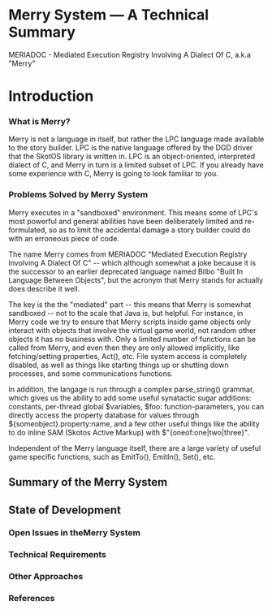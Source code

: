 # Merry System — A Technical Summary

MERIADOC - Mediated Execution Registry Involving A Dialect Of C, a.k.a "Merry"

# Introduction

### What is Merry?

Merry is not a language in itself, but rather the LPC language made available to the story builder. LPC is the native language offered by the DGD driver that the SkotOS library is written in. LPC is an object-oriented, interpreted dialect of C, and Merry in turn is a limited subset of LPC. If you already have some experience with C, Merry is going to look familiar to you.

### Problems Solved by Merry System

Merry executes in a "sandboxed" environment. This means some of LPC's most powerful and general abilities have been deliberately limited and re-formulated, so as to limit the accidental damage a story builder could do with an erroneous piece of code.

The name Merry comes from MERIADOC "Mediated Execution Registry Involving A Dialect Of C" -- which although somewhat a joke because it is the successor to an earlier deprecated language named Bilbo "Built In Language Between Objects", but the acronym that Merry stands for actually does describe it well.

The key is the the "mediated" part -- this means that Merry is somewhat sandboxed -- not to the scale that Java is, but helpful. For instance, in Merry code we try to ensure that Merry scripts inside game objects only interact with objects that involve the virtual game world, not random other objects it has no business with. Only a limited number of functions can be called from Merry, and even then they are only allowed implicitly, like fetching/setting properties, Act(), etc. File system access is completely disabled, as well as things like starting things up or shutting down processes, and some communications functions.

In addition, the langage is run through a complex parse_string() grammar, which gives us the ability to add some useful synatactic sugar additions: constants, per-thread global \$variables, \$foo: function-parameters, you can directly access the property database for values through \${someobject}.property:name, and a few other useful things like the ability to do inline SAM (Skotos Active Markup) with $"{oneof:one|two|three}".

Independent of the Merry language itself, there are a large variety of useful game specific functions, such as EmitTo(), EmitIn(), Set(), etc.

## Summary of the Merry System

## State of Development

### Open Issues in theMerry System

### Technical Requirements

### Other Approaches

### References



